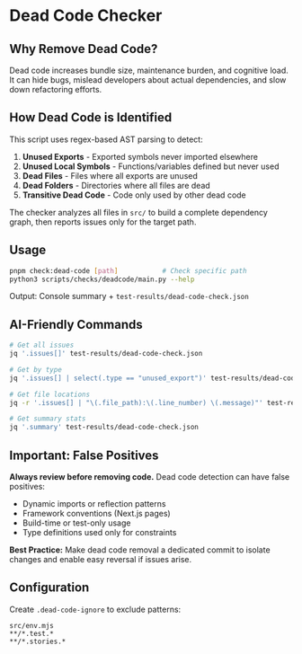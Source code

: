 # Dead Code Checker

## Why Remove Dead Code?

Dead code increases bundle size, maintenance burden, and cognitive load. It can hide bugs, mislead developers about actual dependencies, and slow down refactoring efforts.

## How Dead Code is Identified

This script uses regex-based AST parsing to detect:

1. **Unused Exports** - Exported symbols never imported elsewhere
2. **Unused Local Symbols** - Functions/variables defined but never used 
3. **Dead Files** - Files where all exports are unused
4. **Dead Folders** - Directories where all files are dead
5. **Transitive Dead Code** - Code only used by other dead code

The checker analyzes all files in `src/` to build a complete dependency graph, then reports issues only for the target path.

## Usage

```bash
pnpm check:dead-code [path]           # Check specific path
python3 scripts/checks/deadcode/main.py --help
```

Output: Console summary + `test-results/dead-code-check.json`

## AI-Friendly Commands

```bash
# Get all issues
jq '.issues[]' test-results/dead-code-check.json

# Get by type  
jq '.issues[] | select(.type == "unused_export")' test-results/dead-code-check.json

# Get file locations
jq -r '.issues[] | "\(.file_path):\(.line_number) \(.message)"' test-results/dead-code-check.json

# Get summary stats
jq '.summary' test-results/dead-code-check.json
```

## Important: False Positives

**Always review before removing code.** Dead code detection can have false positives:
- Dynamic imports or reflection patterns
- Framework conventions (Next.js pages)
- Build-time or test-only usage
- Type definitions used only for constraints

**Best Practice:** Make dead code removal a dedicated commit to isolate changes and enable easy reversal if issues arise.

## Configuration

Create `.dead-code-ignore` to exclude patterns:
```
src/env.mjs
**/*.test.*
**/*.stories.*
```